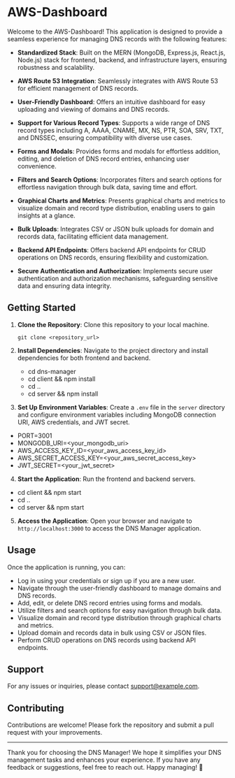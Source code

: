 # AWS-Dashboard

Welcome to the AWS-Dashboard! This application is designed to provide a seamless experience for managing DNS records with the following features:

- **Standardized Stack**: Built on the MERN (MongoDB, Express.js, React.js, Node.js) stack for frontend, backend, and infrastructure layers, ensuring robustness and scalability.

- **AWS Route 53 Integration**: Seamlessly integrates with AWS Route 53 for efficient management of DNS records.

- **User-Friendly Dashboard**: Offers an intuitive dashboard for easy uploading and viewing of domains and DNS records.

- **Support for Various Record Types**: Supports a wide range of DNS record types including A, AAAA, CNAME, MX, NS, PTR, SOA, SRV, TXT, and DNSSEC, ensuring compatibility with diverse use cases.

- **Forms and Modals**: Provides forms and modals for effortless addition, editing, and deletion of DNS record entries, enhancing user convenience.

- **Filters and Search Options**: Incorporates filters and search options for effortless navigation through bulk data, saving time and effort.

- **Graphical Charts and Metrics**: Presents graphical charts and metrics to visualize domain and record type distribution, enabling users to gain insights at a glance.

- **Bulk Uploads**: Integrates CSV or JSON bulk uploads for domain and records data, facilitating efficient data management.

- **Backend API Endpoints**: Offers backend API endpoints for CRUD operations on DNS records, ensuring flexibility and customization.

- **Secure Authentication and Authorization**: Implements secure user authentication and authorization mechanisms, safeguarding sensitive data and ensuring data integrity.

## Getting Started


1. **Clone the Repository**: Clone this repository to your local machine.

    `git clone <repository_url>`


2. **Install Dependencies**: Navigate to the project directory and install dependencies for both frontend and backend.

    - cd dns-manager
    - cd client && npm install
    - cd ..
    - cd server && npm install


3. **Set Up Environment Variables**: Create a `.env` file in the `server` directory and configure environment variables including MongoDB connection URI, AWS credentials, and JWT secret.


- PORT=3001
- MONGODB_URI=<your_mongodb_uri>
- AWS_ACCESS_KEY_ID=<your_aws_access_key_id>
- AWS_SECRET_ACCESS_KEY=<your_aws_secret_access_key>
- JWT_SECRET=<your_jwt_secret>


4. **Start the Application**: Run the frontend and backend servers.

- cd client && npm start
- cd ..
- cd server && npm start



5. **Access the Application**: Open your browser and navigate to `http://localhost:3000` to access the DNS Manager application.

## Usage

Once the application is running, you can:

- Log in using your credentials or sign up if you are a new user.
- Navigate through the user-friendly dashboard to manage domains and DNS records.
- Add, edit, or delete DNS record entries using forms and modals.
- Utilize filters and search options for easy navigation through bulk data.
- Visualize domain and record type distribution through graphical charts and metrics.
- Upload domain and records data in bulk using CSV or JSON files.
- Perform CRUD operations on DNS records using backend API endpoints.

## Support

For any issues or inquiries, please contact [support@example.com](mailto:pydeveloperaniket2001@gmail.com).

## Contributing

Contributions are welcome! Please fork the repository and submit a pull request with your improvements.


---

Thank you for choosing the DNS Manager! We hope it simplifies your DNS management tasks and enhances your experience. If you have any feedback or suggestions, feel free to reach out. Happy managing! 🚀
#
